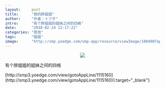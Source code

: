 ```yaml
---
layout:     post
title:      "我的胖姐姐"
author:     "作者：トフ子"
intro:      "有个胖姐姐的姐妹之间的四格"
date:       "2018-02-14 12:17:22"
categories: "其他"
tags:       "姐姐"
image:      "http://smp.yoedge.com/smp-app/resource/viewImage/1004007appline.png"
---
```

<div style="text-align: center">
<p><img src="http://smp.yoedge.com/smp-app/resource/viewImage/1004007appline.png"/></p>
</div>
<p class="post-meta">
<span>有个胖姐姐的姐妹之间的四格</span>
</p>
[http://smp3.yoedge.com/view/gotoAppLine/1115160](http://smp3.yoedge.com/view/gotoAppLine/1115160){:target="_blank"}


